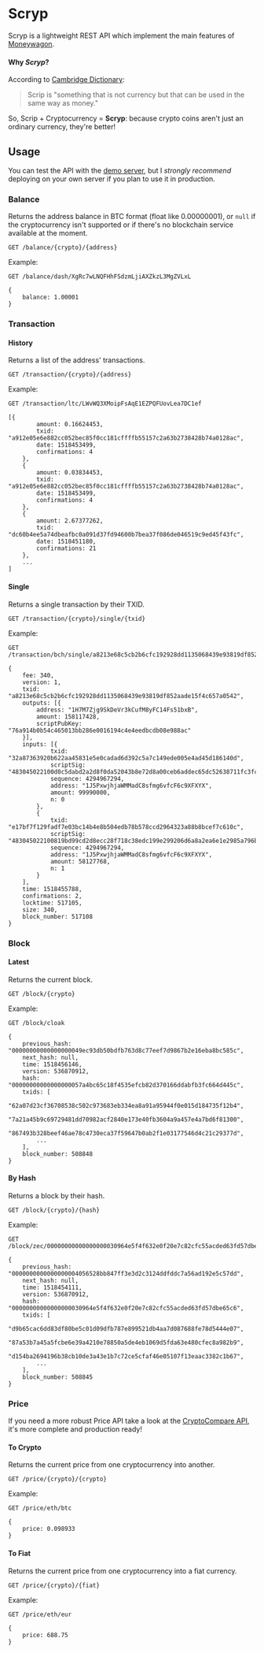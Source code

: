 # Scryp
Scryp is a lightweight REST API which implement the main features of [Moneywagon](https://github.com/priestc/moneywagon).

#### Why *Scryp*?
According to [Cambridge Dictionary](https://dictionary.cambridge.org/dictionary/english/scrip):
> Scrip is "something that is not currency but that can be used in the same way as money." 

So, Scrip + Cryptocurrency = **Scryp**: because crypto coins aren't just an ordinary currency, they're better!

## Usage
You can test the API with the [demo server](https://scryp.herokuapp.com), but I *strongly recommend* deploying on your own server if you plan to use it in production.

### Balance
Returns the address balance in BTC format (float like 0.00000001), or `null` if the cryptocurrency isn't supported or if there's no blockchain service available at the moment.

`GET /balance/{crypto}/{address}`

Example:
```
GET /balance/dash/XgRc7wLNQFHhFSdzmLjiAXZkzL3MgZVLxL
```
```
{
	balance: 1.00001
}
```

### Transaction

#### History
Returns a list of the address' transactions.

`GET /transaction/{crypto}/{address}`

Example:
```
GET /transaction/ltc/LWvWQ3XMoipFsAqE1EZPQFUovLea7DC1ef
```
```
[{
		amount: 0.16624453,
		txid: "a912e05e6e882cc052bec85f0cc181cffffb55157c2a63b2738428b74a0128ac",
		date: 1518453499,
		confirmations: 4
	},
	{
		amount: 0.03834453,
		txid: "a912e05e6e882cc052bec85f0cc181cffffb55157c2a63b2738428b74a0128ac",
		date: 1518453499,
		confirmations: 4
	},
	{
		amount: 2.67377262,
		txid: "dc60b4ee5a74dbeafbc0a091d37fd94600b7bea37f086de046519c9ed45f43fc",
		date: 1518451180,
		confirmations: 21
	},
    ...
]
```

#### Single
Returns a single transaction by their TXID.

`GET /transaction/{crypto}/single/{txid}`

Example:
```
GET /transaction/bch/single/a8213e68c5cb2b6cfc192928dd1135068439e93819df852aade15f4c657a0542
```
```
{
	fee: 340,
	version: 1,
	txid: "a8213e68c5cb2b6cfc192928dd1135068439e93819df852aade15f4c657a0542",
	outputs: [{
		address: "1H7M7Zjg9SkDeVr3kCufM8yFC14Fs51bxB",
		amount: 158117428,
		scriptPubKey: "76a914b0b54c465013bb286e0016194c4e4eedbcdb08e988ac"
	}],
	inputs: [{
			txid: "32a87363920b622aa45831e5e0cadad6d392c5a7c149ede005e4ad45d186140d",
			scriptSig: "483045022100d0c5dabd2a2d8f0da52043b8e72d8a00ceb6addec65dc52638711fc3fca94ac902201af4b79e8ddb8586bf6a3c42c97c5ab55b5a7b5b0cdd076c54eda00846f3b0d9412102eddcf7af7b7824d593745c0235657b34eb610d866730c30f7c8b6bf5a82587a5",
			sequence: 4294967294,
			address: "1J5PxwjhjaWMMadC8sfmg6vfcF6c9XFXYX",
			amount: 99990000,
			n: 0
		},
		{
			txid: "e17bf7f129fadf7e03bc14b4e8b504edb78b578ccd2964323a88b8bcef7c610c",
			scriptSig: "483045022100819bd99cd2d8ecc28f718c38edc199e299206d6a8a2ea6e1e2985a796b3dffbf022013e8162ef2779c01043b8c232b684d844d8c09348bb2b8447f7c2764ce8752f6412102eddcf7af7b7824d593745c0235657b34eb610d866730c30f7c8b6bf5a82587a5",
			sequence: 4294967294,
			address: "1J5PxwjhjaWMMadC8sfmg6vfcF6c9XFXYX",
			amount: 58127768,
			n: 1
		}
	],
	time: 1518455788,
	confirmations: 2,
	locktime: 517105,
	size: 340,
	block_number: 517108
}
```

### Block

#### Latest
Returns the current block.

`GET /block/{crypto}`

Example:
```
GET /block/cloak
```
```
{
	previous_hash: "00000000000000000049ec93db50bdfb763d8c77eef7d9867b2e16eba8bc585c",
	next_hash: null,
	time: 1518456146,
	version: 536870912,
	hash: "00000000000000000057a4bc65c18f4535efcb82d370166ddabfb3fc664d445c",
	txids: [
		"62a07d23cf36708538c502c973683eb334ea8a91a95944f0e015d184735f12b4",
		"7a21a45b9c69729481dd70982acf2840e173e40fb3604a9a457e4a7bd6f81300",
		"867493b328beef46ae78c4730eca37f59647b0ab2f1e03177546d4c21c29377d",
        ...
	],
	block_number: 508848
}
```

#### By Hash
Returns a block by their hash.

`GET /block/{crypto}/{hash}`

Example:
```
GET /block/zec/00000000000000000030964e5f4f632e0f20e7c82cfc55acded63fd57dbe65c6
```
```
{
	previous_hash: "0000000000000000004056528bb847ff3e3d2c3124ddfddc7a56ad192e5c57dd",
	next_hash: null,
	time: 1518454111,
	version: 536870912,
	hash: "00000000000000000030964e5f4f632e0f20e7c82cfc55acded63fd57dbe65c6",
	txids: [
		"d9b65cac6dd83df80be5c01d09dfb787e899521db4aa7d087688fe78d5444e07",
		"87a53b7a45a5fcbe6e39a4210e78850a5de4eb1069d5fda63e480cfec8a982b9",
		"d154ba2694196b38cb10de3a43e1b7c72ce5cfaf46e05107f13eaac3382c1b67",
		...
	],
	block_number: 508845
}
```


### Price
If you need a more robust Price API take a look at the [CryptoCompare API](https://cryptocompare.com/api/), it's more complete and production ready!

#### To Crypto
Returns the current price from one cryptocurrency into another.

`GET /price/{crypto}/{crypto}`

Example:
```
GET /price/eth/btc
```
```
{
	price: 0.098933
}
```

#### To Fiat
Returns the current price from one cryptocurrency into a fiat currency.

`GET /price/{crypto}/{fiat}`

Example:
```
GET /price/eth/eur
```
```
{
	price: 688.75
}
```